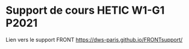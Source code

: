 # Support de cours HETIC W1-G1 P2021

Lien vers le support FRONT <https://dws-paris.github.io/FRONTsupport/>